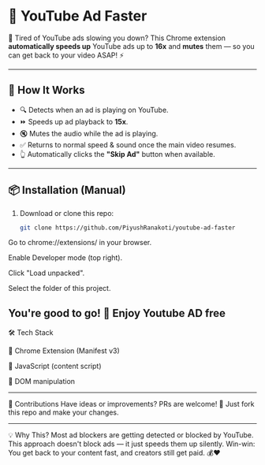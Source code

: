 # 🚀 YouTube Ad Faster

🛑 Tired of YouTube ads slowing you down? This Chrome extension **automatically speeds up** YouTube ads up to **16x** and **mutes** them — so you can get back to your video ASAP! ⚡

----------------------------------------------------------------------------------------------------

## 🧠 How It Works

- 🔍 Detects when an ad is playing on YouTube.
- ⏩ Speeds up ad playback to **15x**.
- 🔇 Mutes the audio while the ad is playing.
- ✅ Returns to normal speed & sound once the main video resumes.
- 👆 Automatically clicks the **"Skip Ad"** button when available.

----------------------------------------------------------------------------------------------------

## 📦 Installation (Manual)

1. Download or clone this repo:
   ```bash
   git clone https://github.com/PiyushRanakoti/youtube-ad-faster
Go to chrome://extensions/ in your browser.

Enable Developer mode (top right).

Click "Load unpacked".

Select the folder of this project.

You're good to go! 🎉 Enjoy Youtube AD free
-----------------------------------------------------------------------------------------------------
🛠️ Tech Stack

🧩 Chrome Extension (Manifest v3)

📜 JavaScript (content script)

🧠 DOM manipulation

----------------------------------------------------------------------------------------------------
🙌 Contributions
Have ideas or improvements? PRs are welcome! 🤝
Just fork this repo and make your changes.

----------------------------------------------------------------------------------------------------

💡 Why This?
Most ad blockers are getting detected or blocked by YouTube. This approach doesn't block ads — it just speeds them up silently.
Win-win: You get back to your content fast, and creators still get paid. 💰❤️


